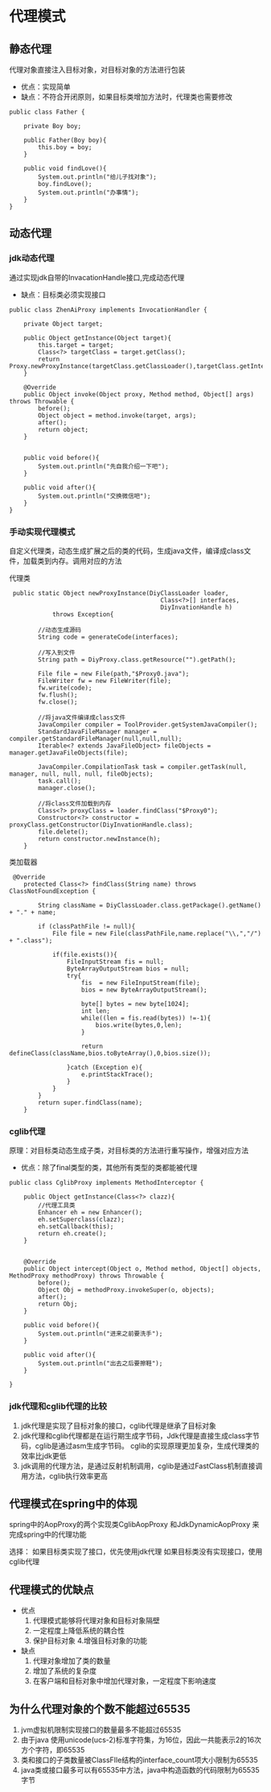 
# 代理模式

## 静态代理

代理对象直接注入目标对象，对目标对象的方法进行包装

* 优点：实现简单
* 缺点：不符合开闭原则，如果目标类增加方法时，代理类也需要修改
```
public class Father {

    private Boy boy;

    public Father(Boy boy){
        this.boy = boy;
    }

    public void findLove(){
        System.out.println("给儿子找对象");
        boy.findLove();
        System.out.println("办事情");
    }
}
```

## 动态代理

### jdk动态代理

通过实现jdk自带的InvacationHandle接口,完成动态代理

* 缺点：目标类必须实现接口

```
public class ZhenAiProxy implements InvocationHandler {

    private Object target;

    public Object getInstance(Object target){
        this.target = target;
        Class<?> targetClass = target.getClass();
        return Proxy.newProxyInstance(targetClass.getClassLoader(),targetClass.getInterfaces(),this);
    }

    @Override
    public Object invoke(Object proxy, Method method, Object[] args) throws Throwable {
        before();
        Object object = method.invoke(target, args);
        after();
        return object;
    }


    public void before(){
        System.out.println("先自我介绍一下吧");
    }

    public void after(){
        System.out.println("交换微信吧");
    }
}
```

### 手动实现代理模式

自定义代理类，动态生成扩展之后的类的代码，生成java文件，编译成class文件，加载类到内存。调用对应的方法

代理类
```
 public static Object newProxyInstance(DiyClassLoader loader,
                                          Class<?>[] interfaces,
                                          DiyInvationHandle h)
            throws Exception{

        //动态生成源码
        String code = generateCode(interfaces);

        //写入到文件
        String path = DiyProxy.class.getResource("").getPath();

        File file = new File(path,"$Proxy0.java");
        FileWriter fw = new FileWriter(file);
        fw.write(code);
        fw.flush();
        fw.close();

        //将java文件编译成class文件
        JavaCompiler compiler = ToolProvider.getSystemJavaCompiler();
        StandardJavaFileManager manager = compiler.getStandardFileManager(null,null,null);
        Iterable<? extends JavaFileObject> fileObjects = manager.getJavaFileObjects(file);

        JavaCompiler.CompilationTask task = compiler.getTask(null, manager, null, null, null, fileObjects);
        task.call();
        manager.close();

        //将class文件加载到内存
        Class<?> proxyClass = loader.findClass("$Proxy0");
        Constructor<?> constructor = proxyClass.getConstructor(DiyInvationHandle.class);
        file.delete();
        return constructor.newInstance(h);
    }
```

类加载器
```
 @Override
    protected Class<?> findClass(String name) throws ClassNotFoundException {

        String className = DiyClassLoader.class.getPackage().getName() + "." + name;

        if (classPathFile != null){
            File file = new File(classPathFile,name.replace("\\,","/") + ".class");

            if(file.exists()){
                FileInputStream fis = null;
                ByteArrayOutputStream bios = null;
                try{
                    fis  = new FileInputStream(file);
                    bios = new ByteArrayOutputStream();

                    byte[] bytes = new byte[1024];
                    int len;
                    while((len = fis.read(bytes)) !=-1){
                        bios.write(bytes,0,len);
                    }

                    return defineClass(className,bios.toByteArray(),0,bios.size());

                }catch (Exception e){
                    e.printStackTrace();
                }
            }
        }
        return super.findClass(name);
    }
```


### cglib代理

原理：对目标类动态生成子类，对目标类的方法进行重写操作，增强对应方法

* 优点：除了final类型的类，其他所有类型的类都能被代理

```
public class CglibProxy implements MethodInterceptor {

    public Object getInstance(Class<?> clazz){
        //代理工具类
        Enhancer eh = new Enhancer();
        eh.setSuperclass(clazz);
        eh.setCallback(this);
        return eh.create();
    }


    @Override
    public Object intercept(Object o, Method method, Object[] objects, MethodProxy methodProxy) throws Throwable {
        before();
        Object Obj = methodProxy.invokeSuper(o, objects);
        after();
        return Obj;
    }

    public void before(){
        System.out.println("进来之前要洗手");
    }

    public void after(){
        System.out.println("出去之后要擦鞋");
    }

}
```

### jdk代理和cglib代理的比较
1. jdk代理是实现了目标对象的接口，cglib代理是继承了目标对象
2. jdk代理和cglib代理都是在运行期生成字节码，Jdk代理是直接生成class字节码，cglib是通过asm生成字节码。
cglib的实现原理更加复杂，生成代理类的效率比jdk更低
3. jdk调用的代理方法，是通过反射机制调用，cglib是通过FastClass机制直接调用方法，cglib执行效率更高


  
## 代理模式在spring中的体现

spring中的AopProxy的两个实现类CglibAopProxy 和JdkDynamicAopProxy 来完成spring中的代理功能

选择：
如果目标类实现了接口，优先使用jdk代理
如果目标类没有实现接口，使用cglib代理



## 代理模式的优缺点
* 优点
  1. 代理模式能够将代理对象和目标对象隔壁
  2. 一定程度上降低系统的耦合性
  3. 保护目标对象
  4.增强目标对象的功能
* 缺点
  1. 代理对象增加了类的数量
  2. 增加了系统的复杂度
  3. 在客户端和目标对象中增加代理对象，一定程度下影响速度
   
   
 ## 为什么代理对象的个数不能超过65535
 
 1. jvm虚拟机限制实现接口的数量最多不能超过65535
 2. 由于java 使用unicode(ucs-2)标准字符集，为16位，因此一共能表示2的16次方个字符，即65535
 3. 类和接口的子类数量被ClassFIle结构的interface_count项大小限制为65535
 4. java类或接口最多可以有65535中方法，java中构造函数的代码限制为65535字节

 
 
 
 

